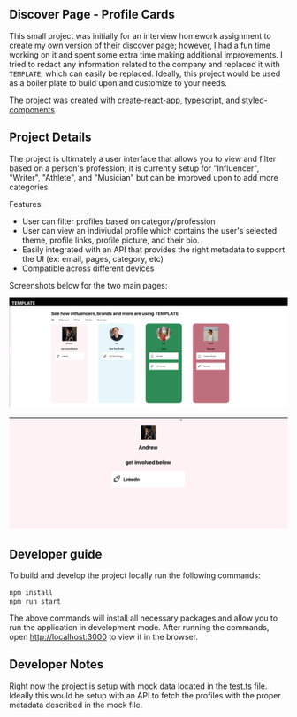## Discover Page - Profile Cards

This small project was initially for an interview homework assignment to create my own version of their discover page; however, I had a fun time working on it and spent some extra time making additional improvements. I tried to redact any information related to the company and replaced it with `TEMPLATE`, which can easily be replaced. Ideally, this project would be used as a boiler plate to build upon and customize to your needs. 

The project was created with [create-react-app](https://reactjs.org/docs/create-a-new-react-app.html), [typescript](https://www.typescriptlang.org/), and [styled-components](https://styled-components.com/). 

## Project Details

The project is ultimately a user interface that allows you to view and filter based on a person's profession; it is currently setup for "Influencer", "Writer", "Athlete", and "Musician" but can be improved upon to add more categories. 

Features:
- User can filter profiles based on category/profession
- User can view an indiviudal profile which contains the user's selected theme, profile links, profile picture, and their bio. 
- Easily integrated with an API that provides the right metadata to support the UI (ex: email, pages, category, etc)
- Compatible across different devices

Screenshots below for the two main pages:

![Discover Profiles Page](./src/static/front-page.png "Discover Profiles Page")

![Individual Profile Page](./src/static/profile-page.png "Individual Profile Page")

## Developer guide

To build and develop the project locally run the following commands:
```
npm install
npm run start 
```

The above commands will install all necessary packages and allow you to run the application in development mode. After running the commands, open [http://localhost:3000](http://localhost:3000) to view it in the browser. 

## Developer Notes
Right now the project is setup with mock data located in the [test.ts](./mock/test.ts) file. Ideally this would be setup with an API to fetch the profiles with the proper metadata described in the mock file.

